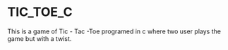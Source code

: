 # TIC_TOE_C
This is a game of Tic - Tac -Toe programed in c where two user plays the game but with a twist.
